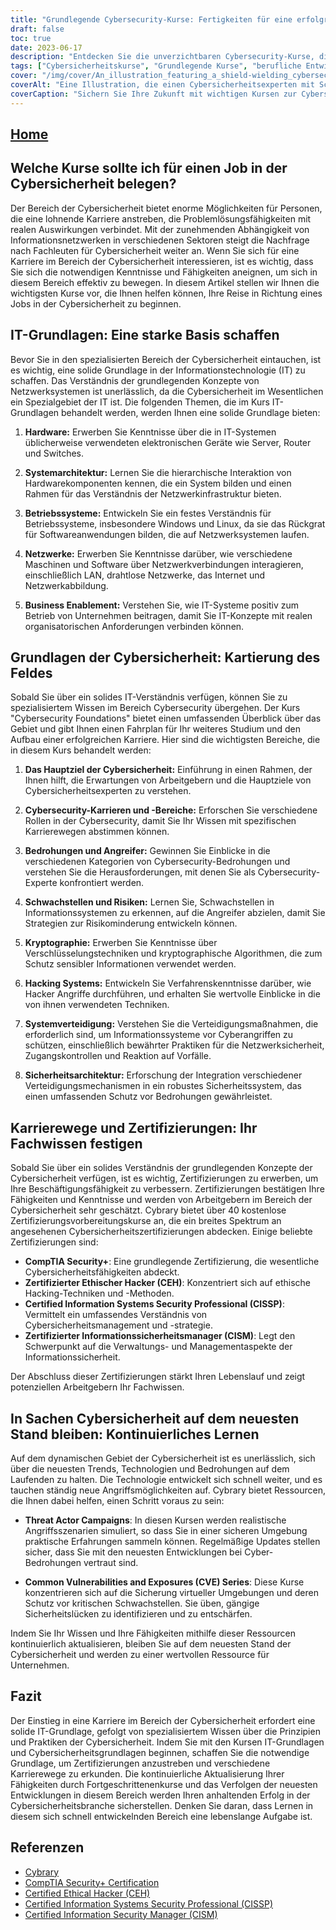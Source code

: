 ```yaml
---
title: "Grundlegende Cybersecurity-Kurse: Fertigkeiten für eine erfolgreiche Karriere"
draft: false
toc: true
date: 2023-06-17
description: "Entdecken Sie die unverzichtbaren Cybersecurity-Kurse, die Sie mit den Fähigkeiten und Kenntnissen ausstatten, die Sie für eine erfolgreiche Karriere in der Branche benötigen."
tags: ["Cybersicherheitskurse", "Grundlegende Kurse", "berufliche Entwicklung", "Cybersicherheitsschulung", "Informationssicherheit", "Netzwerksicherheit", "Ethisches Hacken", "Vorfallreaktion", "Sicherheitszertifizierungen", "Datenschutz", "Compliance", "Cloud-Sicherheit", "IoT-Sicherheit", "ICS-Sicherheit", "Cybersicherheitsfähigkeiten", "Cybersicherheitsausbildung", "Karriere im Bereich Cybersicherheit", "Beschäftigungsaussichten im Bereich der Cybersicherheit", "Cybersicherheits-Zertifizierungen", "Cybersicherheitsindustrie", "Trends in der Cybersicherheit", "bewährte Praktiken der Cybersicherheit", "Cybersecurity-Arbeitsmarkt", "Schulungsprogramme für Cybersicherheit", "Cybersicherheits-Lehrplan", "Spezialisierung auf Cybersicherheit", "Lernressourcen zur Cybersicherheit", "Online-Kurse zur Cybersicherheit", "Studiengänge im Bereich Cybersicherheit", "Karrieremöglichkeiten im Bereich Cybersicherheit"]
cover: "/img/cover/An_illustration_featuring_a_shield-wielding_cybersecurity_p.png"
coverAlt: "Eine Illustration, die einen Cybersicherheitsexperten mit Schild zeigt, der digitale Werte vor Cyberbedrohungen schützt."
coverCaption: "Sichern Sie Ihre Zukunft mit wichtigen Kursen zur Cybersicherheit."
---
```


## [Home](/cyber-security-career-playbook-start/)

## Welche Kurse sollte ich für einen Job in der Cybersicherheit belegen?

Der Bereich der Cybersicherheit bietet enorme Möglichkeiten für Personen, die eine lohnende Karriere anstreben, die Problemlösungsfähigkeiten mit realen Auswirkungen verbindet. Mit der zunehmenden Abhängigkeit von Informationsnetzwerken in verschiedenen Sektoren steigt die Nachfrage nach Fachleuten für Cybersicherheit weiter an. Wenn Sie sich für eine Karriere im Bereich der Cybersicherheit interessieren, ist es wichtig, dass Sie sich die notwendigen Kenntnisse und Fähigkeiten aneignen, um sich in diesem Bereich effektiv zu bewegen. In diesem Artikel stellen wir Ihnen die wichtigsten Kurse vor, die Ihnen helfen können, Ihre Reise in Richtung eines Jobs in der Cybersicherheit zu beginnen.

## IT-Grundlagen: Eine starke Basis schaffen

Bevor Sie in den spezialisierten Bereich der Cybersicherheit eintauchen, ist es wichtig, eine solide Grundlage in der Informationstechnologie (IT) zu schaffen. Das Verständnis der grundlegenden Konzepte von Netzwerksystemen ist unerlässlich, da die Cybersicherheit im Wesentlichen ein Spezialgebiet der IT ist. Die folgenden Themen, die im Kurs IT-Grundlagen behandelt werden, werden Ihnen eine solide Grundlage bieten:

1. **Hardware:** Erwerben Sie Kenntnisse über die in IT-Systemen üblicherweise verwendeten elektronischen Geräte wie Server, Router und Switches.

2. **Systemarchitektur:** Lernen Sie die hierarchische Interaktion von Hardwarekomponenten kennen, die ein System bilden und einen Rahmen für das Verständnis der Netzwerkinfrastruktur bieten.

3. **Betriebssysteme:** Entwickeln Sie ein festes Verständnis für Betriebssysteme, insbesondere Windows und Linux, da sie das Rückgrat für Softwareanwendungen bilden, die auf Netzwerksystemen laufen.

4. **Netzwerke:** Erwerben Sie Kenntnisse darüber, wie verschiedene Maschinen und Software über Netzwerkverbindungen interagieren, einschließlich LAN, drahtlose Netzwerke, das Internet und Netzwerkabbildung.

5. **Business Enablement:** Verstehen Sie, wie IT-Systeme positiv zum Betrieb von Unternehmen beitragen, damit Sie IT-Konzepte mit realen organisatorischen Anforderungen verbinden können.

## Grundlagen der Cybersicherheit: Kartierung des Feldes

Sobald Sie über ein solides IT-Verständnis verfügen, können Sie zu spezialisiertem Wissen im Bereich Cybersecurity übergehen. Der Kurs "Cybersecurity Foundations" bietet einen umfassenden Überblick über das Gebiet und gibt Ihnen einen Fahrplan für Ihr weiteres Studium und den Aufbau einer erfolgreichen Karriere. Hier sind die wichtigsten Bereiche, die in diesem Kurs behandelt werden:

1. **Das Hauptziel der Cybersicherheit:** Einführung in einen Rahmen, der Ihnen hilft, die Erwartungen von Arbeitgebern und die Hauptziele von Cybersicherheitsexperten zu verstehen.

2. **Cybersecurity-Karrieren und -Bereiche:** Erforschen Sie verschiedene Rollen in der Cybersecurity, damit Sie Ihr Wissen mit spezifischen Karrierewegen abstimmen können.

3. **Bedrohungen und Angreifer:** Gewinnen Sie Einblicke in die verschiedenen Kategorien von Cybersecurity-Bedrohungen und verstehen Sie die Herausforderungen, mit denen Sie als Cybersecurity-Experte konfrontiert werden.

4. **Schwachstellen und Risiken:** Lernen Sie, Schwachstellen in Informationssystemen zu erkennen, auf die Angreifer abzielen, damit Sie Strategien zur Risikominderung entwickeln können.

5. **Kryptographie:** Erwerben Sie Kenntnisse über Verschlüsselungstechniken und kryptographische Algorithmen, die zum Schutz sensibler Informationen verwendet werden.

6. **Hacking Systems:** Entwickeln Sie Verfahrenskenntnisse darüber, wie Hacker Angriffe durchführen, und erhalten Sie wertvolle Einblicke in die von ihnen verwendeten Techniken.

7. **Systemverteidigung:** Verstehen Sie die Verteidigungsmaßnahmen, die erforderlich sind, um Informationssysteme vor Cyberangriffen zu schützen, einschließlich bewährter Praktiken für die Netzwerksicherheit, Zugangskontrollen und Reaktion auf Vorfälle.

8. **Sicherheitsarchitektur:** Erforschung der Integration verschiedener Verteidigungsmechanismen in ein robustes Sicherheitssystem, das einen umfassenden Schutz vor Bedrohungen gewährleistet.

## Karrierewege und Zertifizierungen: Ihr Fachwissen festigen

Sobald Sie über ein solides Verständnis der grundlegenden Konzepte der Cybersicherheit verfügen, ist es wichtig, Zertifizierungen zu erwerben, um Ihre Beschäftigungsfähigkeit zu verbessern. Zertifizierungen bestätigen Ihre Fähigkeiten und Kenntnisse und werden von Arbeitgebern im Bereich der Cybersicherheit sehr geschätzt. Cybrary bietet über 40 kostenlose Zertifizierungsvorbereitungskurse an, die ein breites Spektrum an angesehenen Cybersicherheitszertifizierungen abdecken. Einige beliebte Zertifizierungen sind:

- **CompTIA Security+**: Eine grundlegende Zertifizierung, die wesentliche Cybersicherheitsfähigkeiten abdeckt.
- **Zertifizierter Ethischer Hacker (CEH)**: Konzentriert sich auf ethische Hacking-Techniken und -Methoden.
- **Certified Information Systems Security Professional (CISSP)**: Vermittelt ein umfassendes Verständnis von Cybersicherheitsmanagement und -strategie.
- **Zertifizierter Informationssicherheitsmanager (CISM)**: Legt den Schwerpunkt auf die Verwaltungs- und Managementaspekte der Informationssicherheit.

Der Abschluss dieser Zertifizierungen stärkt Ihren Lebenslauf und zeigt potenziellen Arbeitgebern Ihr Fachwissen.

## In Sachen Cybersicherheit auf dem neuesten Stand bleiben: Kontinuierliches Lernen

Auf dem dynamischen Gebiet der Cybersicherheit ist es unerlässlich, sich über die neuesten Trends, Technologien und Bedrohungen auf dem Laufenden zu halten. Die Technologie entwickelt sich schnell weiter, und es tauchen ständig neue Angriffsmöglichkeiten auf. Cybrary bietet Ressourcen, die Ihnen dabei helfen, einen Schritt voraus zu sein:

- **Threat Actor Campaigns**: In diesen Kursen werden realistische Angriffsszenarien simuliert, so dass Sie in einer sicheren Umgebung praktische Erfahrungen sammeln können. Regelmäßige Updates stellen sicher, dass Sie mit den neuesten Entwicklungen bei Cyber-Bedrohungen vertraut sind.

- **Common Vulnerabilities and Exposures (CVE) Series**: Diese Kurse konzentrieren sich auf die Sicherung virtueller Umgebungen und deren Schutz vor kritischen Schwachstellen. Sie üben, gängige Sicherheitslücken zu identifizieren und zu entschärfen.

Indem Sie Ihr Wissen und Ihre Fähigkeiten mithilfe dieser Ressourcen kontinuierlich aktualisieren, bleiben Sie auf dem neuesten Stand der Cybersicherheit und werden zu einer wertvollen Ressource für Unternehmen.

## Fazit

Der Einstieg in eine Karriere im Bereich der Cybersicherheit erfordert eine solide IT-Grundlage, gefolgt von spezialisiertem Wissen über die Prinzipien und Praktiken der Cybersicherheit. Indem Sie mit den Kursen IT-Grundlagen und Cybersicherheitsgrundlagen beginnen, schaffen Sie die notwendige Grundlage, um Zertifizierungen anzustreben und verschiedene Karrierewege zu erkunden. Die kontinuierliche Aktualisierung Ihrer Fähigkeiten durch Fortgeschrittenenkurse und das Verfolgen der neuesten Entwicklungen in diesem Bereich werden Ihren anhaltenden Erfolg in der Cybersicherheitsbranche sicherstellen. Denken Sie daran, dass Lernen in diesem sich schnell entwickelnden Bereich eine lebenslange Aufgabe ist.

## Referenzen

- [Cybrary](https://www.cybrary.it/)
- [CompTIA Security+ Certification](https://www.comptia.org/certifications/security)
- [Certified Ethical Hacker (CEH)](https://www.eccouncil.org/programs/certified-ethical-hacker-ceh/)
- [Certified Information Systems Security Professional (CISSP)](https://www.isc2.org/Certifications/CISSP)
- [Certified Information Security Manager (CISM)](https://www.isaca.org/credentialing/cism)
